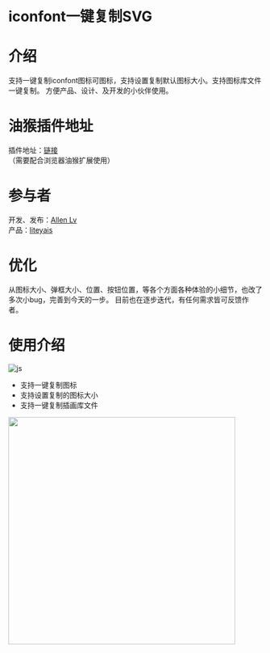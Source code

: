 # iconfont一键复制SVG
# 介绍
支持一键复制iconfont图标可图标，支持设置复制默认图标大小。支持图标库文件一键复制。
方便产品、设计、及开发的小伙伴使用。
# 油猴插件地址
插件地址：[链接](https://greasyfork.org/zh-CN/scripts/464228-iconfont%E4%B8%80%E9%94%AE%E5%A4%8D%E5%88%B6svg)<br/>
（需要配合浏览器油猴扩展使用）
# 参与者
开发、发布：[Allen Lv](https://greasyfork.org/zh-CN/users/398437-allen-lv)<br/>
产品：[liteyais](https://greasyfork.org/zh-CN/users/1061995-liteyais)
# 优化
从图标大小、弹框大小、位置、按钮位置，等各个方面各种体验的小细节，也改了多次小bug，完善到今天的一步。
目前也在逐步迭代，有任何需求皆可反馈作者。
# 使用介绍
![js](https://github.com/liteyais/Iconfont-Copy-SVG/assets/16641863/14b5bf4d-5ed9-4037-89b0-9e028785907a)

- 支持一键复制图标
- 支持设置复制的图标大小
- 支持一键复制插画库文件
<img width="450px"  src="https://github.com/liteyais/Iconfont-Copy-SVG/assets/16641863/14b5bf4d-5ed9-4037-89b0-9e028785907a"/>
